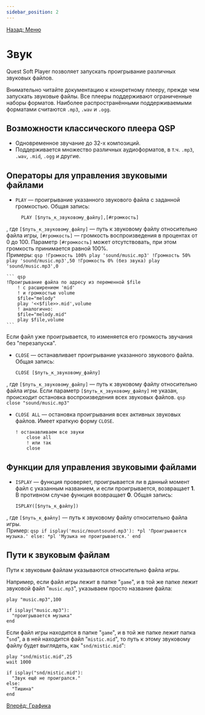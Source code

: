 ```yaml
---
sidebar_position: 2
---
```

[Назад: Меню](menu)

# Звук

Quest Soft Player позволяет запускать проигрывание различных звуковых файлов.

Внимательно читайте документацию к конкретному плееру, прежде чем запускать звуковые файлы. Все плееры поддерживают ограниченные наборы форматов. Наиболее распространёнными поддерживаемыми форматами считаются `.mp3`, `.wav` и `.ogg`.

## Возможности классического плеера QSP

* Одновременное звучание до 32-х композиций.
* Поддерживается множество различных аудиоформатов, в т.ч. `.mp3`, `.wav`, `.mid`, `.ogg` и другие.

## Операторы для управления звуковыми файлами

* `PLAY` — проигрывание указанного звукового файла с заданной громкостью. Общая запись:
    ``` qsp
      PLAY [$путь_к_звуковому_файлу],[#громкость]
    ```
 , где `[$путь_к_звуковому_файлу]` — путь к звуковому файлу относительно файла игры, `[#громкость]` — громкость воспроизведения в процентах от 0 до 100. Параметр `[#громкость]` может отсутствовать, при этом громкость принимается равной 100%.\
    Примеры:
    ``` qsp
    !Громкость 100%
        play 'sound/music.mp3'
        !Громкость 50%
        play 'sound/music.mp3',50
        !Громкость 0% (без звука)
        play 'sound/music.mp3',0
    ```

    ``` qsp
    !Проигрывание файла по адресу из переменной $file
        ! с расширением 'mid'
        ! и громкостью volume
        $file="melody"
        play '<<$file>>.mid',volume
        ! аналогично:
        $file="melody.mid"
        play $file,volume
    ```
 Если файл уже проигрывается, то изменяется его громкость звучания без "перезапуска".
* `CLOSE` — останавливает проигрывание указанного звукового файла. Общая запись:
    ``` qsp
    CLOSE [$путь_к_звуковому_файлу]
    ```
 , где `[$путь_к_звуковому_файлу]` — путь к звуковому файлу относительно файла игры. Если параметр `[$путь_к_звуковому_файлу]` не указан, происходит остановка воспроизведения всех звуковых файлов.
    ``` qsp
    close "sound/music.mp3"
    ```

* `CLOSE ALL` — остановка проигрывания всех активных звуковых файлов. Имеет краткую форму `CLOSE`.
    ``` qsp
    ! останавливаем все звуки
        close all
        ! или так
        close
    ```


## Функции для управления звуковыми файлами

* `ISPLAY` — функция проверяет, проигрывается ли в данный момент файл с указанным названием, и если проигрывается, возвращает **1**. В противном случае функция возвращает **0**. Общая запись:
    ``` qsp
    ISPLAY([$путь_к_файлу])
    ```
 , где `[$путь_к_файлу]` — путь к звуковому файлу относительно файла игры.\
    Пример:
    ``` qsp
    if isplay('music/mountsound.mp3'):
          *pl 'Проигрывается музыка.'
        else:
          *pl 'Музыка не проигрывается.'
        end
    ```


## Пути к звуковым файлам

Пути к звуковым файлам указываются относительно файла игры.

Например, если файл игры лежит в папке "`game`", и в той же папке лежит звуковой файл "`music.mp3`", указываем просто название файла:

``` qsp
play "music.mp3",100

if isplay("music.mp3"):
  "проигрывается музыка"
end
```

Если файл игры находится в папке "`game`", и в той же папке лежит папка "`snd`", а в ней находится файл "`mistic.mid`", то путь к этому звуковому файлу будет выглядеть, как "`snd/mistic.mid`":

``` qsp
play "snd/mistic.mid",25
wait 1000

if isplay("snd/mistic.mid"):
  "Звук ещё не проигрался."
else:
  "Тишина"
end
```

[Вперёд: Графика](graphics)
